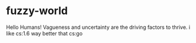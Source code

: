 # fuzzy-world
Hello Humans!
Vagueness and uncertainty are the driving factors to thrive.
i like cs:1.6 way better that cs:go
